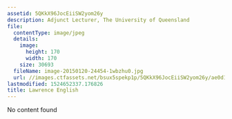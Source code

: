 ```yaml
---
assetid: 5QKkX96JocEiiSW2yom26y
description: Adjunct Lecturer, The University of Queensland
file:
  contentType: image/jpeg
  details:
    image:
      height: 170
      width: 170
    size: 30693
  fileName: image-20150120-24454-1wbzhu0.jpg
  url: //images.ctfassets.net/bsux5spekp1p/5QKkX96JocEiiSW2yom26y/ae0d1ebda6c83289257fbe8cd369145b/image-20150120-24454-1wbzhu0.jpg
lastmodified: 1524652337.176826
title: Lawrence English
---
```

No content found
